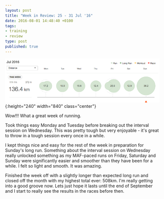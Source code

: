 ```yaml
---
layout: post
title: "Week in Review: 25 - 31 Jul '16"
date: 2016-08-01 14:48:40 +0100
tags:
- training
- review
type: post
published: true
---
```


![Week in Review: 25 - 31 Jul '16](/img/week-in-review-25-31Jul16.png){:height="240" width="840" class="center"}

Wow!!! What a great week of running.

Took things easy Monday and Tuesday before breaking out the interval session on Wednesday.  This was pretty tough but very enjoyable - it's great to throw in a tough session every once in a while.

I kept things nice and easy for the rest of the week in preparation for Sunday's long run.  Something about the interval session on Wednesday really unlocked something as my MAF-paced runs on Friday, Saturday and Sunday were significantly easier and smoother than they have been for a while.  I felt so light and smooth. It was amazing.

Finished the week off with a slightly longer than expected long run and closed off the month with my highest total ever: 508km.  I'm really getting into a good groove now. Lets just hope it lasts until the end of September and I start to really see the results in the races before then.
